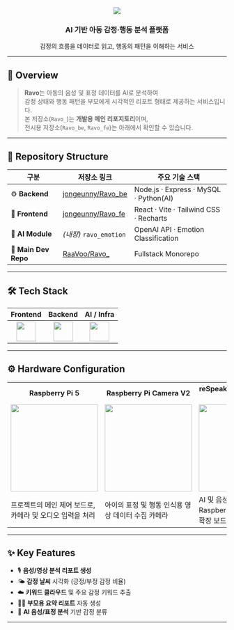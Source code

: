 <div align="center">
  <img src="https://capsule-render.vercel.app/api?type=waving&color=0:03aed2,100:feef0d&height=150&text=라보야%20놀자&fontColor=2d2d2d&fontSize=60&fontAlignY=40" />
  <h3>AI 기반 아동 감정·행동 분석 플랫폼</h3>
  <p>감정의 흐름을 데이터로 읽고, 행동의 패턴을 이해하는 서비스</p>
</div>

---

## 🧭 Overview

> **Ravo**는 아동의 음성 및 표정 데이터를 AI로 분석하여  
> 감정 상태와 행동 패턴을 부모에게 시각적인 리포트 형태로 제공하는 서비스입니다.  
> 본 저장소(`Ravo_`)는 **개발용 메인 리포지토리**이며,  
> 전시용 저장소(`Ravo_be`, `Ravo_fe`)는 아래에서 확인할 수 있습니다.

---

## 🧩 Repository Structure

| 구분 | 저장소 링크 | 주요 기술 스택 |
|------|--------------|----------------|
| ⚙️ **Backend** | [jongeunny/Ravo_be](https://github.com/jongeunny/Ravo_be) | Node.js · Express · MySQL · Python(AI) |
| 🎨 **Frontend** | [jongeunny/Ravo_fe](https://github.com/jongeunny/Ravo_fe) | React · Vite · Tailwind CSS · Recharts |
| 🧠 **AI Module** | *(내장)* `ravo_emotion` | OpenAI API · Emotion Classification |
| 🧩 **Main Dev Repo** | [RaaVoo/Ravo_](https://github.com/RaaVoo/Ravo_) | Fullstack Monorepo |

---

## 🛠️ Tech Stack

<div align="center">

| Frontend | Backend | AI / Infra |
|:---------:|:--------:|:-----------:|
| <img src="https://skillicons.dev/icons?i=react,vite,tailwind,js,html,css" height="45" /> | <img src="https://skillicons.dev/icons?i=nodejs,express,mysql,postman" height="45" /> | <img src="https://skillicons.dev/icons?i=python,raspberrypi,github" height="45" /> |

</div>

---

## ⚙️ Hardware Configuration

<div align="center">

<table>
  <tr>
    <th>Raspberry Pi 5</th>
    <th>Raspberry Pi Camera V2</th>
    <th>reSpeaker 2-Mics Pi HAT V2.0</th>
    <th>Raspberry Pi DAC Pro</th>
  </tr>
  <tr>
    <td><img src="https://github.com/user-attachments/assets/15b276fc-1acd-4a19-83df-93c33fea25dc" width="200"/></td>
    <td><img src="https://www.devicemart.co.kr/data/goods/1/2021/11/1077951_tmp_fec8135a266941e5f9cf8470be7c62016973view.png" width="200"/></td>
    <td><img src="https://www.devicemart.co.kr/data/collect_img/kind_0/fogoods/large/1383296_1.jpg" width="200"/></td>
    <td><img src="https://www.devicemart.co.kr/data/goods/1/2023/07/13237161_tmp_4f6c1d9e827c181b2c473cee474b378d4270view.png" width="200"/></td>
  </tr>
  <tr>
    <td>프로젝트의 메인 제어 보드로, 카메라 및 오디오 입력을 처리</td>
    <td>아이의 표정 및 행동 인식용 영상 데이터 수집 카메라</td>
    <td>AI 및 음성 애플리케이션용 Raspberry Pi용 듀얼 마이크 확장 보드</td>
    <td>음성 출력 품질 향상을 위한 고음질 DAC 모듈</td>
  </tr>
</table>

</div>

---

## ✨ Key Features

- 🎙 **음성/영상 분석 리포트 생성**
- 🌤 **감정 날씨** 시각화 (긍정/부정 감정 비율)
- ☁️ **키워드 클라우드** 및 주요 감정 키워드 추출
- 👩‍👧 **부모용 요약 리포트** 자동 생성
- 🧠 **AI 음성/표정 분석** 기반 감정 분류

---

